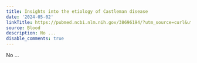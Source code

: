 ```yaml
---
title: Insights into the etiology of Castleman disease
date: '2024-05-02'
linkTitle: https://pubmed.ncbi.nlm.nih.gov/38696194/?utm_source=curl&utm_medium=rss&utm_campaign=journals&utm_content=7603509&fc=None&ff=20240503181553&v=2.18.0.post9+e462414
source: Blood
description: No ...
disable_comments: true
---
```

No ...